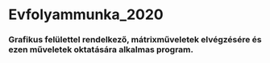 # Evfolyammunka_2020

### Grafikus felülettel rendelkező, mátrixműveletek elvégzésére és ezen műveletek oktatására alkalmas program.
